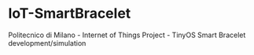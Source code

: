 # IoT-SmartBracelet
Politecnico di Milano - Internet of Things Project - TinyOS Smart Bracelet development/simulation
